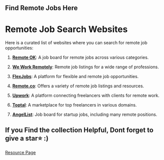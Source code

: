 

## Find Remote Jobs Here
# Remote Job Search Websites

Here is a curated list of websites where you can search for remote job opportunities:

1. **[Remote OK](https://remoteok.io/)**: A job board for remote jobs across various categories.

2. **[We Work Remotely](https://weworkremotely.com/)**: Remote job listings for a wide range of professions.

3. **[FlexJobs](https://www.flexjobs.com/)**: A platform for flexible and remote job opportunities.

4. **[Remote.co](https://remote.co/)**: Offers a variety of remote job listings and resources.

5. **[Upwork](https://www.upwork.com/)**: A platform connecting freelancers with clients for remote work.

6. **[Toptal](https://www.toptal.com/)**: A marketplace for top freelancers in various domains.

7. **[AngelList](https://angel.co/)**: Job board for startup jobs, including many remote positions.


## If you Find the collection Helpful, Dont forget to give a star⭐ :)

[Resource Page]([https://github.com/yashkhandare](https://github.com/yashkhandare/DSA_CSE_Resources_Collection/)https://github.com/yashkhandare/DSA_CSE_Resources_Collection/)
